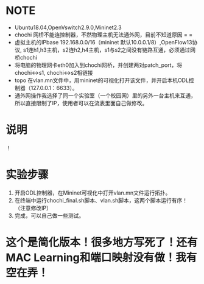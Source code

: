 # NOTE
- Ubuntu18.04,OpenVswitch2.9.0,Mininet2.3
- chochi 网桥不能连控制器，不然物理主机无法通外网，目前不知道原因 = =
- 虚拟主机的IPbase 192.168.0.0/16（mininet 默认10.0.0.1/8）,OpenFlow13协议, s1连h1,h3主机，s2连h2,h4主机，s1与s2之间没有链路互通，必须通过网桥chochi
- 将电脑的物理网卡eth0加入到chochi网桥，并创建两对patch_port，将chochi<->s1, chochi<->s2相链接
- topo 在vlan.mn文件中，用mininet的可视化打开该文件，并开启本机ODL控制器（127.0.0.1：6633）。
- 通外网操作我选择了同一个实验室（一个校园网）里的另外一台主机来互通，所以直接限制了IP，使用者可以在流表里面自己做修改。
# 说明
！[](SDN-propositon/云计算-vlan隔离/20180629/topo.png)
# 实验步骤
1. 开启ODL控制器，在Mininet可视化中打开vlan.mn文件运行拓扑。
2. 在终端中运行chochi_final.sh脚本、vlan.sh脚本，这两个脚本运行有序！（注意修改IP）
3. 完成，可以自己做一些测试。

# 这个是简化版本！很多地方写死了！还有MAC Learning和端口映射没有做！我有空在弄！
